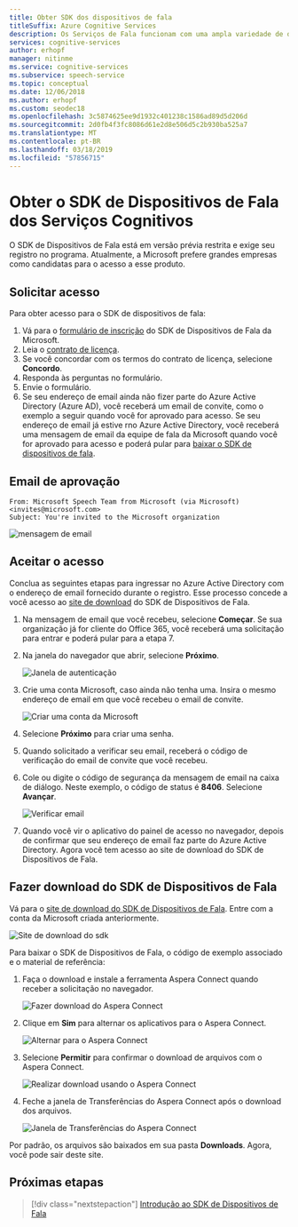 ```yaml
---
title: Obter SDK dos dispositivos de fala
titleSuffix: Azure Cognitive Services
description: Os Serviços de Fala funcionam com uma ampla variedade de dispositivos e fontes de áudio. Agora, você pode levar os aplicativos de fala para o próximo nível com hardware e software correspondentes. Neste artigo, você aprenderá como obter acesso ao SDK dos Dispositivos de Fala e começar a desenvolver.
services: cognitive-services
author: erhopf
manager: nitinme
ms.service: cognitive-services
ms.subservice: speech-service
ms.topic: conceptual
ms.date: 12/06/2018
ms.author: erhopf
ms.custom: seodec18
ms.openlocfilehash: 3c5874625ee9d1932c401238c1586ad89d5d206d
ms.sourcegitcommit: 2d0fb4f3fc8086d61e2d8e506d5c2b930ba525a7
ms.translationtype: MT
ms.contentlocale: pt-BR
ms.lasthandoff: 03/18/2019
ms.locfileid: "57856715"
---
```

# <a name="get-the-cognitive-services-speech-devices-sdk"></a>Obter o SDK de Dispositivos de Fala dos Serviços Cognitivos

O SDK de Dispositivos de Fala está em versão prévia restrita e exige seu registro no programa. Atualmente, a Microsoft prefere grandes empresas como candidatas para o acesso a esse produto.

## <a name="request-access"></a>Solicitar acesso

Para obter acesso para o SDK de dispositivos de fala:

1. Vá para o [formulário de inscrição](https://aka.ms/sdsdk-signup) do SDK de Dispositivos de Fala da Microsoft.
1. Leia o [contrato de licença](speech-devices-sdk-license.md).
1. Se você concordar com os termos do contrato de licença, selecione **Concordo**.
1. Responda às perguntas no formulário.
1. Envie o formulário.
1. Se seu endereço de email ainda não fizer parte do Azure Active Directory (Azure AD), você receberá um email de convite, como o exemplo a seguir quando você for aprovado para acesso. Se seu endereço de email já estive rno Azure Active Directory, você receberá uma mensagem de email da equipe de fala da Microsoft quando você for aprovado para acesso e poderá pular para [baixar o SDK de dispositivos de fala](#download-the-speech-devices-sdk).

## <a name="approval-e-mail"></a>Email de aprovação

```
From: Microsoft Speech Team from Microsoft (via Microsoft) <invites@microsoft.com>
Subject: You're invited to the Microsoft organization
```

![mensagem de email](media/speech-devices-sdk/get-sdk-1.png)

## <a name="accept-access"></a>Aceitar o acesso

Conclua as seguintes etapas para ingressar no Azure Active Directory com o endereço de email fornecido durante o registro. Esse processo concede a você acesso ao [site de download](https://shares.datatransfer.microsoft.com/) do SDK de Dispositivos de Fala.

1. Na mensagem de email que você recebeu, selecione **Começar**. Se sua organização já for cliente do Office 365, você receberá uma solicitação para entrar e poderá pular para a etapa 7.

2. Na janela do navegador que abrir, selecione **Próximo**.

    ![Janela de autenticação](media/speech-devices-sdk/get-sdk-2.png)

3. Crie uma conta Microsoft, caso ainda não tenha uma. Insira o mesmo endereço de email em que você recebeu o email de convite.

    ![Criar uma conta da Microsoft](media/speech-devices-sdk/get-sdk-3.png)

4. Selecione **Próximo** para criar uma senha.

5. Quando solicitado a verificar seu email, receberá o código de verificação do email de convite que você recebeu.

7. Cole ou digite o código de segurança da mensagem de email na caixa de diálogo. Neste exemplo, o código de status é **8406**. Selecione **Avançar**.

    ![Verificar email](media/speech-devices-sdk/get-sdk-6.png)

8. Quando você vir o aplicativo do painel de acesso no navegador, depois de confirmar que seu endereço de email faz parte do Azure Active Directory. Agora você tem acesso ao site de download do SDK de Dispositivos de Fala.

## <a name="download-the-speech-devices-sdk"></a>Fazer download do SDK de Dispositivos de Fala

Vá para o [site de download do SDK de Dispositivos de Fala](https://shares.datatransfer.microsoft.com/). Entre com a conta da Microsoft criada anteriormente.

![Site de download do sdk](media/speech-devices-sdk/get-sdk-7.png)

Para baixar o SDK de Dispositivos de Fala, o código de exemplo associado e o material de referência:

1. Faça o download e instale a ferramenta Aspera Connect quando receber a solicitação no navegador.

    ![Fazer download do Aspera Connect](media/speech-devices-sdk/get-sdk-8.png)

1. Clique em **Sim** para alternar os aplicativos para o Aspera Connect.

    ![Alternar para o Aspera Connect](media/speech-devices-sdk/get-sdk-9.png)

1. Selecione **Permitir** para confirmar o download de arquivos com o Aspera Connect.

    ![Realizar download usando o Aspera Connect](media/speech-devices-sdk/get-sdk-10.png)

1. Feche a janela de Transferências do Aspera Connect após o download dos arquivos.

    ![Janela de Transferências do Aspera Connect](media/speech-devices-sdk/get-sdk-11.png)

Por padrão, os arquivos são baixados em sua pasta **Downloads**. Agora, você pode sair deste site.

## <a name="next-steps"></a>Próximas etapas

> [!div class="nextstepaction"]
> [Introdução ao SDK de Dispositivos de Fala](speech-devices-sdk-qsg.md)
